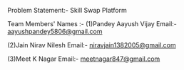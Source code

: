 Problem Statement:- Skill Swap Platform

Team Members' Names :-
(1)Pandey Aayush Vijay 
Email:- aayushpandey5806@gmail.com

(2)Jain Nirav Nilesh 
Email:- niravjain1382005@gmail.com 

(3)Meet K Nagar 
Email:- meetnagar847@gmail.com
